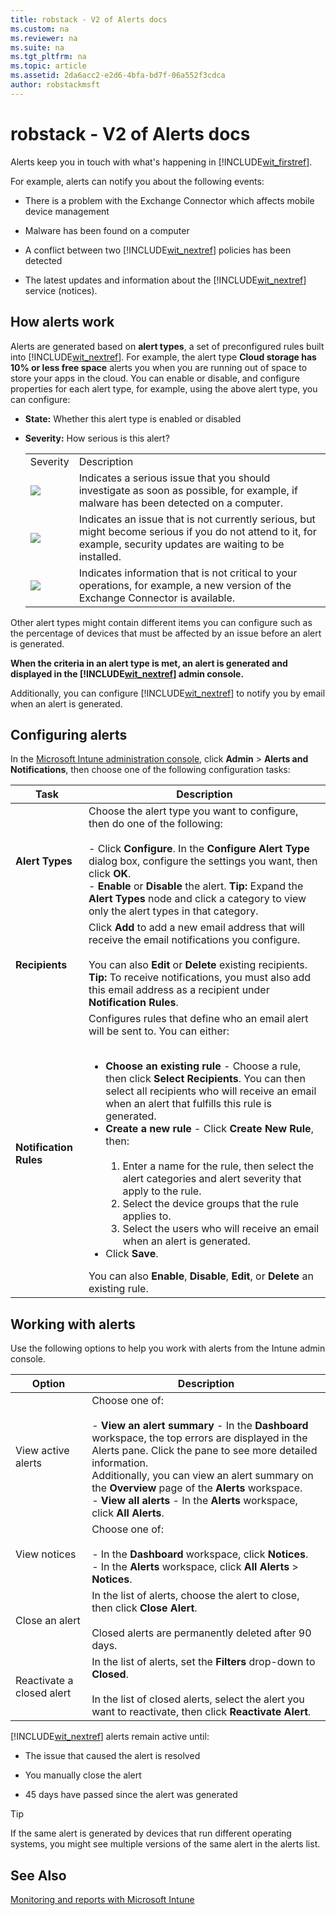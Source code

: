 ```yaml
---
title: robstack - V2 of Alerts docs
ms.custom: na
ms.reviewer: na
ms.suite: na
ms.tgt_pltfrm: na
ms.topic: article
ms.assetid: 2da6acc2-e2d6-4bfa-bd7f-06a552f3cdca
author: robstackmsft
---
```

# robstack - V2 of Alerts docs
Alerts keep you in touch with what's happening in [!INCLUDE[wit_firstref](../Token/wit_firstref_md.md)].

For example, alerts can notify you about the following events:

-   There is a problem with the Exchange Connector which affects mobile device management

-   Malware has been found on a computer

-   A conflict between two [!INCLUDE[wit_nextref](../Token/wit_nextref_md.md)] policies has been detected

-   The latest updates and information about the [!INCLUDE[wit_nextref](../Token/wit_nextref_md.md)] service (notices).

## How alerts work
Alerts are generated based on **alert types**, a set of preconfigured rules built into [!INCLUDE[wit_nextref](../Token/wit_nextref_md.md)]. For example, the alert type **Cloud storage has 10% or less free space** alerts you when you are running out of space to store your apps in the cloud. You can enable or disable, and configure properties for each alert type, for example, using the above alert type, you can configure:

-   **State:** Whether this alert type is enabled or disabled

-   **Severity:** How serious is this alert?

    |||
    |-|-|
    |Severity|Description|
    |![](../Image/Critical-Alert.jpg)|Indicates a serious issue that you should investigate as soon as possible, for example, if malware has been detected on a computer.|
    |![](../Image/Warning-Alert.jpg)|Indicates an issue that is not currently serious, but might become serious if you do not attend to it, for example, security updates are waiting to be installed.|
    |![](../Image/Informational-Alert.jpg)|Indicates information that is not critical to your operations, for example, a new version of the Exchange Connector is available.|

Other alert types might contain different items you can configure such as the percentage of devices that must be affected by an issue before an alert is generated.

**When the criteria in an alert type is met, an alert is generated and displayed in the [!INCLUDE[wit_nextref](../Token/wit_nextref_md.md)] admin console.**

Additionally, you can configure [!INCLUDE[wit_nextref](../Token/wit_nextref_md.md)] to notify you by email when an alert is generated.

## Configuring alerts
In the [Microsoft Intune administration console](https://manage.microsoft.com), click **Admin** &gt; **Alerts and Notifications**, then choose one of the following configuration tasks:

|Task|Description|
|--------|---------------|
|**Alert Types**|Choose the alert type you want to configure, then do one of the following:<br /><br />-   Click **Configure**. In the **Configure Alert Type** dialog box, configure the settings you want, then click **OK**.<br />-   **Enable** or **Disable** the alert. **Tip:** Expand the **Alert Types** node and click a category to view only the alert types in that category.|
|**Recipients**|Click **Add** to add a new email address that will receive the email notifications you configure.<br /><br />You can also **Edit** or **Delete** existing recipients. **Tip:** To receive notifications, you must also add this email address as a recipient under **Notification Rules**.|
|**Notification Rules**|Configures rules that define who an email alert will be sent to. You can either:<br /><br /><ul><li>**Choose an existing rule** - Choose a rule, then click **Select Recipients**. You can then select all recipients who will receive an email when an alert that fulfills this rule is generated.</li><li>**Create a new rule** - Click **Create New Rule**, then:<br /><br /><ol><li>Enter a name for the rule, then select the alert categories and alert severity that apply to the rule.</li><li>Select the device groups that the rule applies to.</li><li>Select the users who will receive an email when an alert is generated.</li></ol></li><li>Click **Save**.</li></ul>You can also **Enable**, **Disable**, **Edit**, or **Delete** an existing rule.|

## Working with alerts
Use the following options to help you work with alerts from the Intune admin console.

|Option|Description|
|----------|---------------|
|View active alerts|Choose one of:<br /><br />-   **View an alert summary** - In the **Dashboard** workspace, the top errors are displayed in the Alerts pane. Click the pane to see more detailed information.<br />    Additionally, you can view an alert summary on the **Overview** page of the **Alerts** workspace.<br />-   **View all alerts** - In the **Alerts** workspace, click **All Alerts**.|
|View notices|Choose one of:<br /><br />-   In the **Dashboard** workspace, click **Notices**.<br />-   In the **Alerts** workspace, click **All Alerts** &gt; **Notices**.|
|Close an alert|In the list of alerts, choose the alert to close, then click **Close Alert**.<br /><br />Closed alerts are permanently deleted after 90 days.|
|Reactivate a closed alert|In the list of alerts, set the **Filters** drop-down to **Closed**.<br /><br />In the list of closed alerts, select the alert you want to reactivate, then click **Reactivate Alert**.|
[!INCLUDE[wit_nextref](../Token/wit_nextref_md.md)] alerts remain active until:

-   The issue that caused the alert is resolved

-   You manually close the alert

-   45 days have passed since the alert was generated

> [!TIP]
> If the same alert is generated by devices that run different operating systems, you might see multiple versions of the same alert in the alerts list.

## See Also
[Monitoring and reports with Microsoft Intune](../Topic/Monitoring-and-reports-with-Microsoft-Intune.md)

